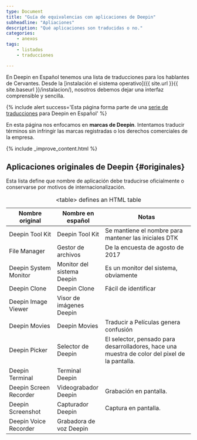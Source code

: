 ```yaml
---
type: Document
title: "Guía de equivalencias con aplicaciones de Deepin"
subheadline: "Apliaciones"
description: "Qué aplicaciones son traducidas o no."
categories:
    - anexos
tags:
    - listados
    - traducciones

---
```

En Deepin en Español tenemos una lista de traducciones para los hablantes de Cervantes. Desde la [instalación el sistema operativo]({{ site.url }}{{ site.baseurl }}/instalacion/), nosotros debemos dejar una interfaz comprensible y sencilla.

{% include alert success='Esta página forma parte de una <a href="/dudas">serie de traducciones</a> para Deepin en Español' %}

En esta página nos enfocamos en **marcas de Deepin**. Intentamos traducir términos sin infringir las marcas registradas o los derechos comerciales de la empresa.

{% include _improve_content.html %}

## Aplicaciones originales de Deepin {#originales}
Esta lista define que nombre de aplicación debe traducirse oficialmente o conservarse por motivos de internacionalización.
<table>
  <caption>&lt;table&gt; defines an HTML table</caption>
  <colgroup>
    <col span="1" style="width: 26%;">
    <col span="1" style="width: 26%;">
    <col span="1" style="width: 48%;">
  </colgroup>
  <thead>
    <tr>
      <th>Nombre original</th>
      <th>Nombre en español</th>
      <th>Notas</th>
    </tr>
  </thead>
  <tbody>
    <tr>
      <td>Deepin Tool Kit</td>
      <td>Deepin Tool Kit</td>
      <td>Se mantiene el nombre para mantener las iniciales DTK</td>
    </tr>
    <tr>
      <td>File Manager</td>
      <td>Gestor de archivos</td>
      <td>De la encuesta de agosto de 2017</td>
    </tr>
    <tr>
      <td>Deepin System Monitor</td>
      <td>Monitor del sistema Deepin</td>
      <td>Es un monitor del sistema, obviamente</td>
    </tr>
    <tr>
      <td>Deepin Clone</td>
      <td>Deepin Clone</td>
      <td>Fácil de identificar</td>
    </tr>
    <tr>
      <td>Deepin Image Viewer</td>
      <td>Visor de imágenes Deepin</td>
      <td></td>
    </tr>
    <tr>
      <td>Deepin Movies</td>
      <td>Deepin Movies</td>
      <td>Traducir a Películas genera confusión</td>
    </tr>
    <tr>
      <td>Deepin Picker</td>
      <td>Selector de Deepin</td>
      <td>El selector, pensado para desarrolladores, hace una muestra de color del pixel de la pantalla.</td>
    </tr>
    <tr>
      <td>Deepin Terminal</td>
      <td>Terminal Deepin</td>
      <td></td>
    </tr>
    <tr>
      <td>Deepin Screen Recorder</td>
      <td>Videograbador Deepin</td>
      <td>Grabación en pantalla.</td>
    </tr>
    <tr>
      <td>Deepin Screenshot</td>
      <td>Capturador Deepin</td>
      <td>Captura en pantalla.</td>
    </tr>
    <tr>
      <td>Deepin Voice Recorder</td>
      <td>Grabadora de voz Deepin</td>
      <td></td>
    </tr>
  </tbody>
</table>
